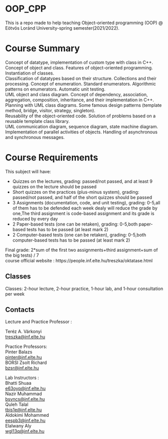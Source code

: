 # OOP_CPP
This is a repo made to help teaching Object-oriented programming (OOP) @ Eötvös Loránd University-spring semester(2021/2022).<br/>
<h1>Course Summary</h1>
Concept of datatype, implementation of custom type with class in C++. Concept of object and class. Features of object-oriented programming. Instantiation of classes.<br/>
Classification of datatypes based on their structure. Collections and their processing. Concept of enumeration. Standard enumerators. Algorithmic patterns on enumerators. Automatic unit testing. <br/>
UML object and class diagram. Concept of dependency, association, aggregation, composition, inheritance, and their implementation in C++. Planning with UML class diagrams. Some famous design patterns (template method, bridge, visitor, strategy, singleton).<br/>
Reusability of the object-oriented code. Solution of problems based on a reusable template class library.<br/>
UML communication diagram, sequence diagram, state machine diagram. Implementation of parallel activities of objects. Handling of asynchronous and synchronous messages.<br/>
<h1>Course Requirements </h1>
This subject will have:<br/>
<ul>
  <li>Quizzes on the lectures, grading: passed/not passed, and at least 9 quizzes on the lecture should be passed</li>
  <li>Short quizzes on the practices (plus-minus system), grading: passed/not passed, and half of the short quizzes should be passed</li>
  <li> 3 Assignments (documentation, code, and unit testing), grading: 0-5,all of them has to be defended each week dealy will reduce the grade by one,The third assignment is code-based assignment and its grade is reduced by every day  </li>
  <li> 2 Paper-based tests (one can be retaken), grading: 0-5,both paper-based tests has to be passed (at least mark 2) </li>
  <li>2 Computer-based tests (one can be retaken), grading: 0-5,both computer-based tests has to be passed (at least mark 2)</li>
  </ul>
  Final grade: 2*sum of the first two assignments+third assignment+sum of the big tests) / 7 <br/>
  course official website : https://people.inf.elte.hu/treszka/oktatase.html <br/>
  
  <h2>Classes</h2>
  Classes: 2-hour lecture, 2-hour practice, 1-hour lab, and 1-hour consultation per week <br/>
  <h2>Contacts</h2>
  Lecture and Practice Professor : <br/>
  
  Teréz A. Várkonyi <br/>
  treszka@inf.elte.hu<br/>
  
  Practice Professors:<br/>
  Pinter Balazs<br/>
  pinter@inf.elte.hu <br/>
  BORSI Zsolt Richard<br/>
  bzsr@inf.elte.hu<br/>
  
  Lab Instructors : <br/>
  Bhatti Shuaa<br/>
  e63oyp@inf.elte.hu<br/>
  Nazir Muhammad<br/>
  bsvncs@inf.elte.hu<br/>
   Quleh Talal<br/>
  tbis1e@inf.elte.hu<br/>
  Aldokimi Mohammed<br/>
  eespb3@inf.elte.hu<br/>
  Elalwany Aly<br/>
  wgl13q@inf.elte.hu<br/>
  
  
  
  
  
  
  
  
  
